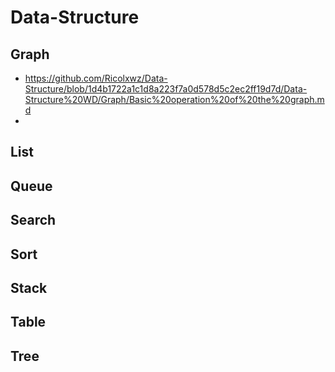 # Data-Structure

## Graph
- <https://github.com/Ricolxwz/Data-Structure/blob/1d4b1722a1c1d8a223f7a0d578d5c2ec2ff19d7d/Data-Structure%20WD/Graph/Basic%20operation%20of%20the%20graph.md>
- 
## List

## Queue

## Search

## Sort

## Stack

## Table

## Tree